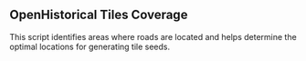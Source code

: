 ## OpenHistorical Tiles Coverage

This script identifies areas where roads are located and helps determine the optimal locations for generating tile seeds.
